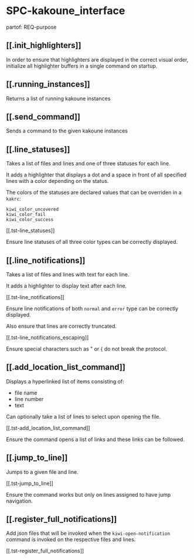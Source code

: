 # SPC-kakoune_interface
partof: REQ-purpose
###

## [[.init_highlighters]]

In order to ensure that highlighters are displayed in the correct visual order,
initialize all highlighter buffers in a single command on startup.

## [[.running_instances]]

Returns a list of running kakoune instances

## [[.send_command]]

Sends a command to the given kakoune instances

## [[.line_statuses]]

Takes a list of files and lines and one of three statuses for each line.

It adds a highlighter that displays a dot and a space in front of all specified lines
with a color depending on the status.

The colors of the statuses are declared values that can be overriden in a `kakrc`:

```
kiwi_color_uncovered
kiwi_color_fail
kiwi_color_success
```

[[.tst-line_statuses]]

Ensure line statuses of all three color types can be correctly displayed.

## [[.line_notifications]]

Takes a list of files and lines with text for each line.

It adds a highlighter to display text after each line.

[[.tst-line_notifications]]

Ensure line notifications of both `normal` and `error` type can be correctly displayed.

Also ensure that lines are correctly truncated.

[[.tst-line_notifications_escaping]]

Ensure special characters such as " or { do not break the protocol.

## [[.add_location_list_command]]

Displays a hyperlinked list of items consisting of:
* file name
* line number
* text

Can optionally take a list of lines to select upon opening the file.

[[.tst-add_location_list_command]]

Ensure the command opens a list of links and these links can be followed.

## [[.jump_to_line]]

Jumps to a given file and line.

[[.tst-jump_to_line]]

Ensure the command works but only on lines assigned to have jump navigation.

## [[.register_full_notifications]]

Add json files that will be invoked when the `kiwi-open-notification` command is invoked on the respective files and lines.

[[.tst-register_full_notifications]]
